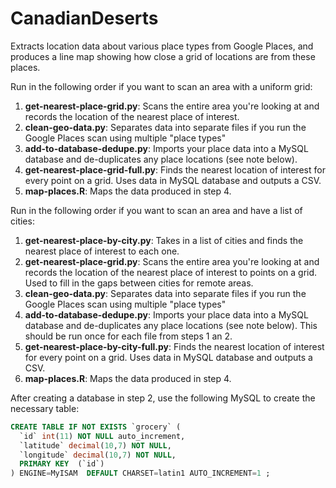 CanadianDeserts
===============

Extracts location data about various place types from Google Places, and produces a line map showing how close a grid of locations are from these places.

Run in the following order if you want to scan an area with a uniform grid:

1. **get-nearest-place-grid.py**: Scans the entire area you're looking at and records the location of the nearest place of interest.
2. **clean-geo-data.py**: Separates data into separate files if you run the Google Places scan using multiple "place types"
3. **add-to-database-dedupe.py**: Imports your place data into a MySQL database and de-duplicates any place locations (see note below).
4. **get-nearest-place-grid-full.py**: Finds the nearest location of interest for every point on a grid. Uses data in MySQL database and outputs a CSV.
5. **map-places.R**: Maps the data produced in step 4.

Run in the following order if you want to scan an area and have a list of cities:
1. **get-nearest-place-by-city.py**: Takes in a list of cities and finds the nearest place of interest to each one.
2. **get-nearest-place-grid.py**: Scans the entire area you're looking at and records the location of the nearest place of interest to points on a grid. Used to fill in the gaps between cities for remote areas.
2. **clean-geo-data.py**: Separates data into separate files if you run the Google Places scan using multiple "place types"
3. **add-to-database-dedupe.py**: Imports your place data into a MySQL database and de-duplicates any place locations (see note below). This should be run once for each file from steps 1 an 2.
4. **get-nearest-place-by-city-full.py**: Finds the nearest location of interest for every point on a grid. Uses data in MySQL database and outputs a CSV.
5. **map-places.R**: Maps the data produced in step 4.


After creating a database in step 2, use the following MySQL to create the necessary table:

```sql
CREATE TABLE IF NOT EXISTS `grocery` (
  `id` int(11) NOT NULL auto_increment,
  `latitude` decimal(10,7) NOT NULL,
  `longitude` decimal(10,7) NOT NULL,
  PRIMARY KEY  (`id`)
) ENGINE=MyISAM  DEFAULT CHARSET=latin1 AUTO_INCREMENT=1 ;
```
